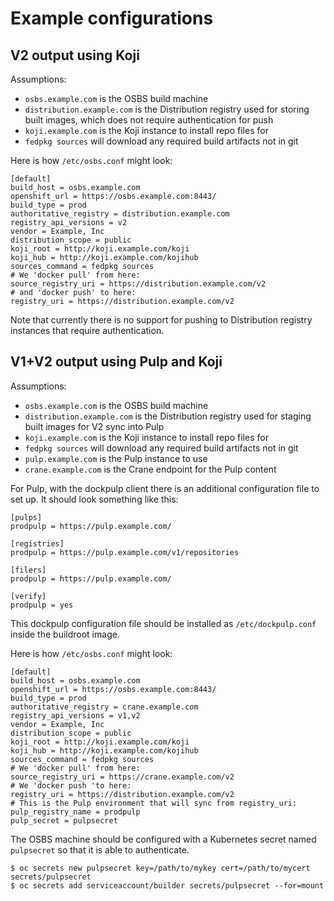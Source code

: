 # Example configurations

## V2 output using Koji

Assumptions:

 * `osbs.example.com` is the OSBS build machine
 * `distribution.example.com` is the Distribution registry used for storing built images, which does not require authentication for push
 * `koji.example.com` is the Koji instance to install repo files for
 * `fedpkg sources` will download any required build artifacts not in git

Here is how `/etc/osbs.conf` might look:

```
[default]
build_host = osbs.example.com
openshift_url = https://osbs.example.com:8443/
build_type = prod
authoritative_registry = distribution.example.com
registry_api_versions = v2
vendor = Example, Inc
distribution_scope = public
koji_root = http://koji.example.com/koji
koji_hub = http://koji.example.com/kojihub
sources_command = fedpkg sources
# We 'docker pull' from here:
source_registry_uri = https://distribution.example.com/v2
# and 'docker push' to here:
registry_uri = https://distribution.example.com/v2
```

Note that currently there is no support for pushing to Distribution registry instances that require authentication.

## V1+V2 output using Pulp and Koji

Assumptions:

 * `osbs.example.com` is the OSBS build machine
 * `distribution.example.com` is the Distribution registry used for staging built images for V2 sync into Pulp
 * `koji.example.com` is the Koji instance to install repo files for
 * `fedpkg sources` will download any required build artifacts not in git
 * `pulp.example.com` is the Pulp instance to use
 * `crane.example.com` is the Crane endpoint for the Pulp content

For Pulp, with the dockpulp client there is an additional configuration file to set up. It should look something like this:

```
[pulps]
prodpulp = https://pulp.example.com/

[registries]
prodpulp = https://pulp.example.com/v1/repositories

[filers]
prodpulp = https://pulp.example.com/

[verify]
prodpulp = yes
```

This dockpulp configuration file should be installed as `/etc/dockpulp.conf` inside the buildroot image.

Here is how `/etc/osbs.conf` might look:

```
[default]
build_host = osbs.example.com
openshift_url = https://osbs.example.com:8443/
build_type = prod
authoritative_registry = crane.example.com
registry_api_versions = v1,v2
vendor = Example, Inc
distribution_scope = public
koji_root = http://koji.example.com/koji
koji_hub = http://koji.example.com/kojihub
sources_command = fedpkg sources
# We 'docker pull' from here:
source_registry_uri = https://crane.example.com/v2
# We 'docker push 'to here:
registry_uri = https://distribution.example.com/v2
# This is the Pulp environment that will sync from registry_uri:
pulp_registry_name = prodpulp
pulp_secret = pulpsecret
```

The OSBS machine should be configured with a Kubernetes secret named `pulpsecret` so that it is able to authenticate.

```
$ oc secrets new pulpsecret key=/path/to/mykey cert=/path/to/mycert
secrets/pulpsecret
$ oc secrets add serviceaccount/builder secrets/pulpsecret --for=mount
```
